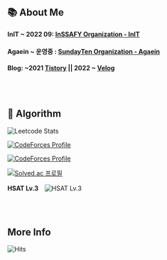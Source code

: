 ## 📚 About Me

#### InIT ~ 2022 09: [InSSAFY Organization - InIT](https://github.com/InSSAFY/.ReadMe)

#### Agaein ~ 운영중 : [SundayTen Organization - Agaein](https://github.com/sundayTen/agaein)

#### Blog: ~2021 [Tistory](https://txegg.tistory.com) || 2022 ~ [Velog](https://velog.io/@fksk94)

<br> <br>
## 🔗 Algorithm

![Leetcode Stats](https://leetcard.jacoblin.cool/Taewan-Gu?theme=nord)


[![CodeForces Profile](https://cf.leed.at?id=guading)](https://codeforces.com/profile/guading)


[![CodeForces Profile](https://cf.leed.at?id=muvissum)](https://codeforces.com/profile/muvissum)


[![Solved.ac 프로필](http://mazassumnida.wtf/api/v2/generate_badge?boj=fksk94)](https://solved.ac/fksk94)


**HSAT Lv.3**　![HSAT Lv.3](https://softeer.ai/images/common/icon_rating_03.png)

<br> <br>
## More Info 

![Hits](https://hits.seeyoufarm.com/api/count/incr/badge.svg?url=https%3A%2F%2Fgithub.com%2FTaewan-Gu&count_bg=%23743DC8&title_bg=%23454545&icon=&icon_color=%23E7E7E7&title=hits&edge_flat=false)
